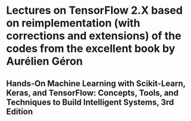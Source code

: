 # Lectures on TensorFlow 2.X based on reimplementation (with corrections and extensions) of the codes from the excellent book by  Aurélien Géron 

## Hands-On Machine Learning with Scikit-Learn, Keras, and TensorFlow: Concepts, Tools, and Techniques to Build Intelligent Systems, 3rd Edition


